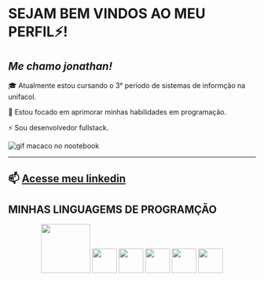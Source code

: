 # SEJAM BEM VINDOS AO MEU PERFIL⚡️!





***Me chamo jonathan!***
--------


🎓 Atualmente estou cursando o 3° período de sistemas de informção na unifacol. 

🚀 Estou focado em aprimorar minhas habilidades em programação. 


⚡️ Sou desenvolvedor fullstack.

![gif macaco no nootebook](https://hypescience.com/wp-content/uploads/2016/03/macaco-computador-babuino.gif)

-------






📫 [Acesse meu linkedin](https://www.linkedin.com/in/jonathan-rocha-51b8ab268/?utm_source=share&utm_campaign=share_via&utm_content=profile&utm_medium=android_app)
------





## MINHAS LINGUAGEMS DE PROGRAMÇÃO

<p align="center">
<img src="https://github.com/Jonathanwsr/jonathanwsr/assets/126990110/b46ddb43-a0f8-4e83-ba8e-9e8246d26d82" width="100px"> 
<img src="https://github.com/Jonathanwsr/jonathanwsr/assets/126990110/e44e042f-90ce-4051-80c6-8e79fad8b04c" width="50px"> 
<img src="https://github.com/Jonathanwsr/jonathanwsr/assets/126990110/3db75bc2-868b-407d-8cb6-c40eca1db270" width="50px"> 
<img src="https://github.com/Jonathanwsr/jonathanwsr/assets/126990110/aa8b0977-fbcd-473f-be44-723abda7b36b" width="50px"> 
<img src="https://github.com/Jonathanwsr/jonathanwsr/assets/126990110/1bdf0588-05d4-4a58-b609-862017bc6e9c" width="50px"> 
<img src="https://github.com/Jonathanwsr/jonathanwsr/assets/126990110/6d3617d6-41a7-4eba-97da-2b475b788636" width="50px"> 
<p/>


























